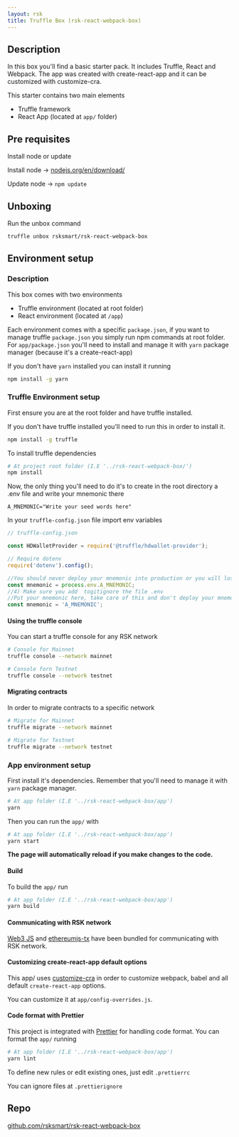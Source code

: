 ```yaml
---
layout: rsk
title: Truffle Box (rsk-react-webpack-box)
---
```


## Description

In this box you'll find a basic starter pack. It includes Truffle, React and Webpack.
The app was created with create-react-app and it can be customized with customize-cra.

This starter contains two main elements

- Truffle framework 
- React App (located at `app/` folder)

## Pre requisites

Install node or update 

Install node -> [nodejs.org/en/download/](https://nodejs.org/en/download/)

Update node -> `npm update`


## Unboxing

Run the unbox command

```bash
truffle unbox rsksmart/rsk-react-webpack-box
```

## Environment setup

### Description

This box comes with two environments

- Truffle environment (located at root folder)
- React environment (located at `/app`)

Each environment comes with a specific `package.json`, if you want to manage truffle `package.json` you simply run npm commands at root folder. For `app/package.json` you'll need to install and manage it with `yarn` package manager (because it's a create-react-app)

If you don't have `yarn` installed you can install it running 

```bash
npm install -g yarn
```

### Truffle Environment setup

First ensure you are at the root folder and have truffle installed. 

If you don't have truffle installed you'll need to run this in order to install it.

```bash
npm install -g truffle
```

To install truffle dependencies 

```bash
# At project root folder (I.E '../rsk-react-webpack-box/')
npm install
```

Now, the only thing you'll need to do it's to create in the root directory a .env file and write your mnemonic there

```
A_MNEMONIC="Write your seed words here"

```

In your `truffle-config.json` file import env variables 

```javascript
// truffle-config.json

const HDWalletProvider = require('@truffle/hdwallet-provider');

// Require dotenv
require('dotenv').config();

//You should never deploy your mnemonic into production or you will lost your crypto!
const mnemonic = process.env.A_MNEMONIC;
//4) Make sure you add  togitignore the file .env 
//Put your mnemonic here, take care of this and don't deploy your mnemonic into production!
const mnemonic = 'A_MNEMONIC';
```

#### Using the truffle console

You can start a truffle console for any RSK network

```bash
# Console for Mainnet
truffle console --network mainnet

# Console forn Testnet
truffle console --network testnet
```

#### Migrating contracts

In order to migrate contracts to a specific network

```bash
# Migrate for Mainnet
truffle migrate --network mainnet

# Migrate for Testnet
truffle migrate --network testnet
```

### App environment setup

First install it's dependencies. Remember that you'll need to manage it with `yarn` package manager.

```bash
# At app folder (I.E '../rsk-react-webpack-box/app')
yarn
```

Then you can run the `app/` with

```bash
# At app folder (I.E '../rsk-react-webpack-box/app')
yarn start
```

**The page will automatically reload if you make changes to the code.**

#### Build

To build the `app/` run 

```bash
# At app folder (I.E '../rsk-react-webpack-box/app')
yarn build
```

#### Communicating with RSK network

[Web3 JS](https://web3js.readthedocs.io) and [ethereumjs-tx](https://github.com/ethereumjs/ethereumjs-tx) have been bundled for communicating with RSK network.

#### Customizing create-react-app default options

This app/ uses [customize-cra](https://github.com/arackaf/customize-cra) in order to customize webpack, babel and all default `create-react-app` options. 

You can customize it at `app/config-overrides.js`.

#### Code format with Prettier

This project is integrated with [Prettier](https://prettier.io/) for handling code format. You can format the `app/` running 

```bash
# At app folder (I.E '../rsk-react-webpack-box/app')
yarn lint
```

To define new rules or edit existing ones, just edit `.prettierrc`

You can ignore files at `.prettierignore`

## Repo

[github.com/rsksmart/rsk-react-webpack-box](https://github.com/rsksmart/rsk-react-webpack-box)
